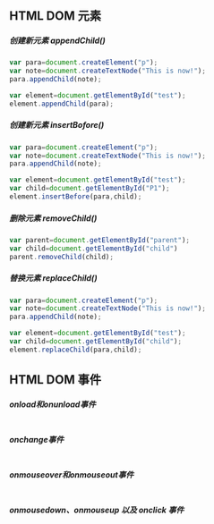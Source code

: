 ## HTML DOM 元素
##### 创建新元素 appendChild()
```javascript
var para=document.createElement("p");
var note=document.createTextNode("This is now!");
para.appendChild(note);

var element=document.getElementById("test");
element.appendChild(para);
```
##### 创建新元素 insertBofore()
```javascript
var para=document.createElement("p");
var note=document.createTextNode("This is now!");
para.appendChild(note);

var element=document.getElementById("test");
var child=document.getElementById("P1");
element.insertBefore(para,child);
```
##### 删除元素 removeChild()
```javascript
var parent=document.getElementById("parent");
var child=document.getElementById("child")
parent.removeChild(child);
```
##### 替换元素 replaceChild()
```javascript
var para=document.createElement("p");
var note=document.createTextNode("This is now!");
para.appendChild(note);

var element=document.getElementById("test");
var child=document.getElementById("child");
element.replaceChild(para,child);
```
## HTML DOM 事件
##### onload和onunload事件
```javascript
```
##### onchange事件
```javascript
```
##### onmouseover和onmouseout事件
```javascript
```
##### onmousedown、onmouseup 以及 onclick 事件
```javascript
```

